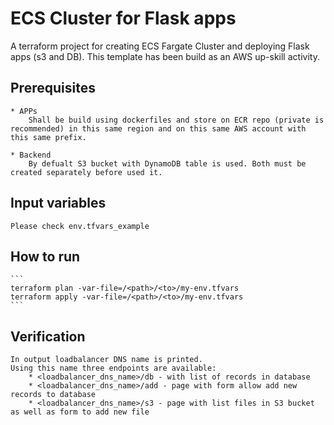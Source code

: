 # ECS Cluster for Flask apps

A terraform project for creating ECS Fargate Cluster and deploying Flask apps (s3 and DB).
This template has been build as an AWS up-skill activity.

## Prerequisites

    * APPs
        Shall be build using dockerfiles and store on ECR repo (private is recommended) in this same region and on this same AWS account with this same prefix.

    * Backend
        By defualt S3 bucket with DynamoDB table is used. Both must be created separately before used it.

## Input variables

    Please check env.tfvars_example

## How to run

    ```
    terraform plan -var-file=/<path>/<to>/my-env.tfvars
    terraform apply -var-file=/<path>/<to>/my-env.tfvars
    ```

## Verification

    In output loadbalancer DNS name is printed.
    Using this name three endpoints are available:
        * <loadbalancer_dns_name>/db - with list of records in database
        * <loadbalancer_dns_name>/add - page with form allow add new records to database
        * <loadbalancer_dns_name>/s3 - page with list files in S3 bucket as well as form to add new file
